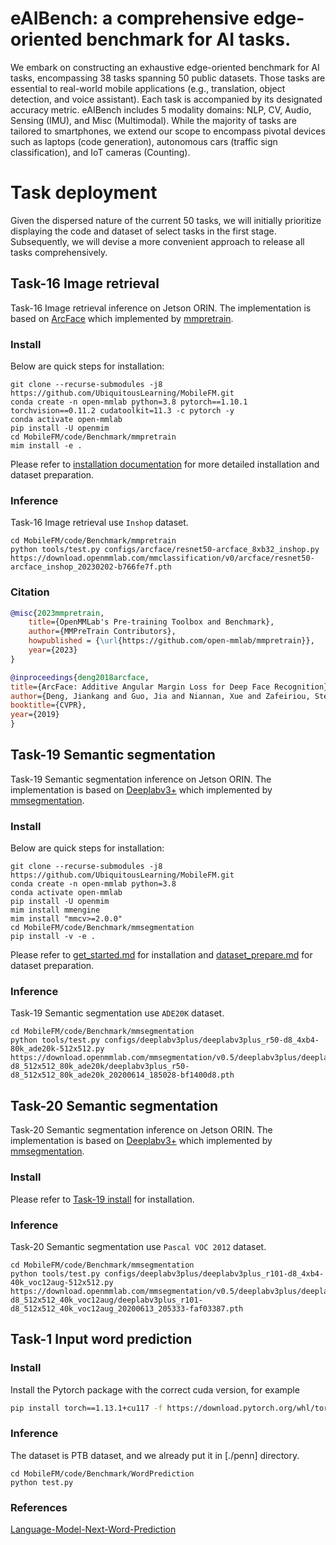 # eAIBench: a comprehensive edge-oriented benchmark for AI tasks.
We embark on constructing an exhaustive edge-oriented benchmark for AI tasks, encompassing 38 tasks spanning 50 public datasets.
Those tasks are essential to real-world mobile applications (e.g., translation, object detection, and voice assistant). Each task is accompanied by its designated accuracy metric. eAIBench includes 5 modality domains: NLP, CV, Audio, Sensing (IMU), and Misc (Multimodal). While the majority of tasks are tailored to smartphones, we extend our scope to encompass pivotal devices such as laptops (code generation), autonomous cars (traffic sign classification), and IoT cameras (Counting).

# Task deployment
Given the dispersed nature of the current 50 tasks, we will initially prioritize displaying the code and dataset of select tasks in the first stage. Subsequently, we will devise a more convenient approach to release all tasks comprehensively.

## Task-16 Image retrieval
Task-16 Image retrieval inference on Jetson ORIN.
The implementation is based on [ArcFace](https://github.com/open-mmlab/mmpretrain/tree/17a886cb5825cd8c26df4e65f7112d404b99fe12/configs/arcface) which implemented by [mmpretrain](https://github.com/open-mmlab/mmpretrain/tree/17a886cb5825cd8c26df4e65f7112d404b99fe12).

### Install
Below are quick steps for installation:

```shell
git clone --recurse-submodules -j8 https://github.com/UbiquitousLearning/MobileFM.git
conda create -n open-mmlab python=3.8 pytorch==1.10.1 torchvision==0.11.2 cudatoolkit=11.3 -c pytorch -y
conda activate open-mmlab
pip install -U openmim
cd MobileFM/code/Benchmark/mmpretrain
mim install -e .
```

Please refer to [installation documentation](https://mmpretrain.readthedocs.io/en/latest/get_started.html) for more detailed installation and dataset preparation.

### Inference
Task-16 Image retrieval use `Inshop` dataset.
```shell
cd MobileFM/code/Benchmark/mmpretrain
python tools/test.py configs/arcface/resnet50-arcface_8xb32_inshop.py https://download.openmmlab.com/mmclassification/v0/arcface/resnet50-arcface_inshop_20230202-b766fe7f.pth
```

### Citation
```bibtex
@misc{2023mmpretrain,
    title={OpenMMLab's Pre-training Toolbox and Benchmark},
    author={MMPreTrain Contributors},
    howpublished = {\url{https://github.com/open-mmlab/mmpretrain}},
    year={2023}
}
```

```bibtex
@inproceedings{deng2018arcface,
title={ArcFace: Additive Angular Margin Loss for Deep Face Recognition},
author={Deng, Jiankang and Guo, Jia and Niannan, Xue and Zafeiriou, Stefanos},
booktitle={CVPR},
year={2019}
}
```

## Task-19 Semantic segmentation
Task-19 Semantic segmentation inference on Jetson ORIN.
The implementation is based on [Deeplabv3+](https://github.com/open-mmlab/mmsegmentation/tree/c685fe6767c4cadf6b051983ca6208f1b9d1ccb8/configs/deeplabv3plus) which implemented by [mmsegmentation](https://github.com/open-mmlab/mmsegmentation/tree/c685fe6767c4cadf6b051983ca6208f1b9d1ccb8).

### Install
Below are quick steps for installation:
```shell
git clone --recurse-submodules -j8 https://github.com/UbiquitousLearning/MobileFM.git
conda create -n open-mmlab python=3.8
conda activate open-mmlab
pip install -U openmim
mim install mmengine
mim install "mmcv>=2.0.0"
cd MobileFM/code/Benchmark/mmsegmentation
pip install -v -e .
```

Please refer to [get_started.md](https://github.com/open-mmlab/mmsegmentation/tree/c685fe6767c4cadf6b051983ca6208f1b9d1ccb8/docs/en/get_started.md#installation) for installation and [dataset_prepare.md](https://github.com/open-mmlab/mmsegmentation/tree/c685fe6767c4cadf6b051983ca6208f1b9d1ccb8/docs/en/user_guides/2_dataset_prepare.md#prepare-datasets) for dataset preparation.

### Inference
Task-19 Semantic segmentation use `ADE20K` dataset.
```shell
cd MobileFM/code/Benchmark/mmsegmentation
python tools/test.py configs/deeplabv3plus/deeplabv3plus_r50-d8_4xb4-80k_ade20k-512x512.py https://download.openmmlab.com/mmsegmentation/v0.5/deeplabv3plus/deeplabv3plus_r50-d8_512x512_80k_ade20k/deeplabv3plus_r50-d8_512x512_80k_ade20k_20200614_185028-bf1400d8.pth
```

## Task-20 Semantic segmentation
Task-20 Semantic segmentation inference on Jetson ORIN.
The implementation is based on [Deeplabv3+](https://github.com/open-mmlab/mmsegmentation/tree/c685fe6767c4cadf6b051983ca6208f1b9d1ccb8/configs/deeplabv3plus) which implemented by [mmsegmentation](https://github.com/open-mmlab/mmsegmentation/tree/c685fe6767c4cadf6b051983ca6208f1b9d1ccb8).

### Install
Please refer to [Task-19 install](https://github.com/UbiquitousLearning/MobileFM/blob/main/code/Benchmark/readme.md) for installation.

### Inference
Task-20 Semantic segmentation use `Pascal VOC 2012` dataset.
```shell
cd MobileFM/code/Benchmark/mmsegmentation
python tools/test.py configs/deeplabv3plus/deeplabv3plus_r101-d8_4xb4-40k_voc12aug-512x512.py https://download.openmmlab.com/mmsegmentation/v0.5/deeplabv3plus/deeplabv3plus_r101-d8_512x512_40k_voc12aug/deeplabv3plus_r101-d8_512x512_40k_voc12aug_20200613_205333-faf03387.pth
```

## Task-1 Input word prediction

### Install
Install the Pytorch package with the correct cuda version, for example

```bash
pip install torch==1.13.1+cu117 -f https://download.pytorch.org/whl/torch/
```

### Inference
The dataset is PTB dataset, and we already put it in [./penn] directory.
```shell
cd MobileFM/code/Benchmark/WordPrediction
python test.py
```

### References
[Language-Model-Next-Word-Prediction](https://github.com/friedrichor/Language-Model-Next-Word-Prediction)

